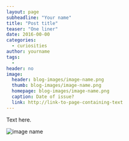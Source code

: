```yaml
---
layout: page
subheadline: "Your name"
title: "Post title"
teaser: "One liner"
date: 2016-00-00
categories:
  - curiosities
author: yourname
tags:
  -
header: no
image:
  header: blog-images/image-name.png
  thumb: blog-images/image-name.png
  homepage: blog-images/image-name.png
  caption: Date of issue?
  link: http://link-to-page-containing-text
---
```

Text here.

![image name](image-name.png)
